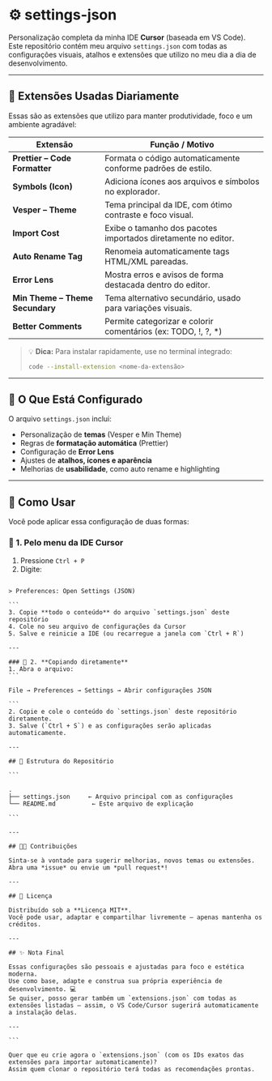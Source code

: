 # ⚙️ settings-json

Personalização completa da minha IDE **Cursor** (baseada em VS Code).  
Este repositório contém meu arquivo `settings.json` com todas as configurações visuais, atalhos e extensões que utilizo no meu dia a dia de desenvolvimento.

---

## 🧰 Extensões Usadas Diariamente

Essas são as extensões que utilizo para manter produtividade, foco e um ambiente agradável:

| Extensão | Função / Motivo |
|-----------|----------------|
| **Prettier – Code Formatter** | Formata o código automaticamente conforme padrões de estilo. |
| **Symbols (Icon)** | Adiciona ícones aos arquivos e símbolos no explorador. |
| **Vesper – Theme** | Tema principal da IDE, com ótimo contraste e foco visual. |
| **Import Cost** | Exibe o tamanho dos pacotes importados diretamente no editor. |
| **Auto Rename Tag** | Renomeia automaticamente tags HTML/XML pareadas. |
| **Error Lens** | Mostra erros e avisos de forma destacada dentro do editor. |
| **Min Theme – Theme Secundary** | Tema alternativo secundário, usado para variações visuais. |
| **Better Comments** | Permite categorizar e colorir comentários (ex: TODO, !, ?, *) |

> 💡 **Dica:** Para instalar rapidamente, use no terminal integrado:
> ```bash
> code --install-extension <nome-da-extensão>
> ```

---

## 🔧 O Que Está Configurado

O arquivo `settings.json` inclui:
- Personalização de **temas** (Vesper e Min Theme)  
- Regras de **formatação automática** (Prettier)  
- Configuração de **Error Lens**  
- Ajustes de **atalhos, ícones e aparência**  
- Melhorias de **usabilidade**, como auto rename e highlighting  

---

## 🚀 Como Usar

Você pode aplicar essa configuração de duas formas:

### 🧩 1. **Pelo menu da IDE Cursor**
1. Pressione `Ctrl + P`  
2. Digite:  
````

> Preferences: Open Settings (JSON)

```
3. Copie **todo o conteúdo** do arquivo `settings.json` deste repositório  
4. Cole no seu arquivo de configurações da Cursor  
5. Salve e reinicie a IDE (ou recarregue a janela com `Ctrl + R`)

---

### 🧠 2. **Copiando diretamente**
1. Abra o arquivo:
```

File → Preferences → Settings → Abrir configurações JSON

```
2. Copie e cole o conteúdo do `settings.json` deste repositório diretamente.  
3. Salve (`Ctrl + S`) e as configurações serão aplicadas automaticamente.

---

## 📂 Estrutura do Repositório

```

.
├── settings.json     ← Arquivo principal com as configurações
└── README.md          ← Este arquivo de explicação

```

---

## 🧑‍💻 Contribuições

Sinta-se à vontade para sugerir melhorias, novos temas ou extensões.  
Abra uma *issue* ou envie um *pull request*!

---

## 📄 Licença

Distribuído sob a **Licença MIT**.  
Você pode usar, adaptar e compartilhar livremente — apenas mantenha os créditos.

---

## ✨ Nota Final

Essas configurações são pessoais e ajustadas para foco e estética moderna.  
Use como base, adapte e construa sua própria experiência de desenvolvimento. 💻  
Se quiser, posso gerar também um `extensions.json` com todas as extensões listadas — assim, o VS Code/Cursor sugerirá automaticamente a instalação delas.

---

```

Quer que eu crie agora o `extensions.json` (com os IDs exatos das extensões para importar automaticamente)?
Assim quem clonar o repositório terá todas as recomendações prontas.
